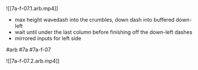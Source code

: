 

![[7a-f-07.1.arb.mp4]]

* max height wavedash into the crumbles, down dash into buffered down-left
* wait until under the last column before finishing off the down-left dashes
* mirrored inputs for left side

#arb #7a #7a-f-07



![[7a-f-07.2.arb.mp4]]